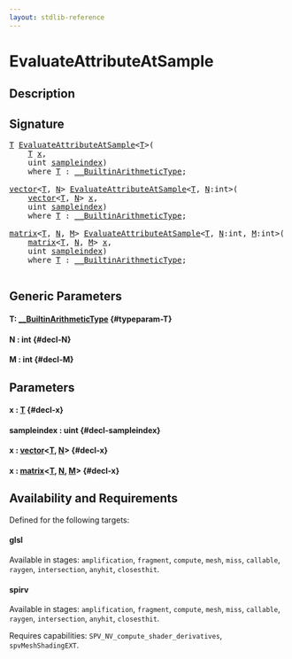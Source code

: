 ```yaml
---
layout: stdlib-reference
---
```


# EvaluateAttributeAtSample

## Description





## Signature 

<pre>
<a href="/stdlib-reference/global-decls/EvaluateAttributeAtSample#typeparam-T" class="code_type">T</a> <a href="/stdlib-reference/global-decls/EvaluateAttributeAtSample">EvaluateAttributeAtSample</a>&lt;<a href="/stdlib-reference/global-decls/EvaluateAttributeAtSample#typeparam-T" class="code_type">T</a>&gt;(
    <a href="/stdlib-reference/global-decls/EvaluateAttributeAtSample#typeparam-T" class="code_type">T</a> <a href="/stdlib-reference/global-decls/EvaluateAttributeAtSample#decl-x" class="code_param">x</a>,
    <span class="code_keyword">uint</span> <a href="/stdlib-reference/global-decls/EvaluateAttributeAtSample#decl-sampleindex" class="code_param">sampleindex</a>)
    <span class='code_keyword'>where</span> <a href="/stdlib-reference/global-decls/EvaluateAttributeAtSample#typeparam-T" class="code_type">T</a> : <a href="/stdlib-reference/interfaces/BuiltinArithmeticType/index" class="code_type">__BuiltinArithmeticType</a>;

<a href="/stdlib-reference/types/vector/index" class="code_type">vector</a>&lt;<a href="/stdlib-reference/global-decls/EvaluateAttributeAtSample#typeparam-T" class="code_type">T</a>, <a href="/stdlib-reference/global-decls/EvaluateAttributeAtSample#decl-N" class="code_var">N</a>&gt; <a href="/stdlib-reference/global-decls/EvaluateAttributeAtSample">EvaluateAttributeAtSample</a>&lt;<a href="/stdlib-reference/global-decls/EvaluateAttributeAtSample#typeparam-T" class="code_type">T</a>, <a href="/stdlib-reference/global-decls/EvaluateAttributeAtSample#decl-N" class="code_var">N</a>:<span class="code_keyword">int</span>&gt;(
    <a href="/stdlib-reference/types/vector/index" class="code_type">vector</a>&lt;<a href="/stdlib-reference/global-decls/EvaluateAttributeAtSample#typeparam-T" class="code_type">T</a>, <a href="/stdlib-reference/global-decls/EvaluateAttributeAtSample#decl-N" class="code_var">N</a>&gt; <a href="/stdlib-reference/global-decls/EvaluateAttributeAtSample#decl-x" class="code_param">x</a>,
    <span class="code_keyword">uint</span> <a href="/stdlib-reference/global-decls/EvaluateAttributeAtSample#decl-sampleindex" class="code_param">sampleindex</a>)
    <span class='code_keyword'>where</span> <a href="/stdlib-reference/global-decls/EvaluateAttributeAtSample#typeparam-T" class="code_type">T</a> : <a href="/stdlib-reference/interfaces/BuiltinArithmeticType/index" class="code_type">__BuiltinArithmeticType</a>;

<a href="/stdlib-reference/types/matrix/index" class="code_type">matrix</a>&lt;<a href="/stdlib-reference/global-decls/EvaluateAttributeAtSample#typeparam-T" class="code_type">T</a>, <a href="/stdlib-reference/global-decls/EvaluateAttributeAtSample#decl-N" class="code_var">N</a>, <a href="/stdlib-reference/global-decls/EvaluateAttributeAtSample#decl-M" class="code_var">M</a>&gt; <a href="/stdlib-reference/global-decls/EvaluateAttributeAtSample">EvaluateAttributeAtSample</a>&lt;<a href="/stdlib-reference/global-decls/EvaluateAttributeAtSample#typeparam-T" class="code_type">T</a>, <a href="/stdlib-reference/global-decls/EvaluateAttributeAtSample#decl-N" class="code_var">N</a>:<span class="code_keyword">int</span>, <a href="/stdlib-reference/global-decls/EvaluateAttributeAtSample#decl-M" class="code_var">M</a>:<span class="code_keyword">int</span>&gt;(
    <a href="/stdlib-reference/types/matrix/index" class="code_type">matrix</a>&lt;<a href="/stdlib-reference/global-decls/EvaluateAttributeAtSample#typeparam-T" class="code_type">T</a>, <a href="/stdlib-reference/global-decls/EvaluateAttributeAtSample#decl-N" class="code_var">N</a>, <a href="/stdlib-reference/global-decls/EvaluateAttributeAtSample#decl-M" class="code_var">M</a>&gt; <a href="/stdlib-reference/global-decls/EvaluateAttributeAtSample#decl-x" class="code_param">x</a>,
    <span class="code_keyword">uint</span> <a href="/stdlib-reference/global-decls/EvaluateAttributeAtSample#decl-sampleindex" class="code_param">sampleindex</a>)
    <span class='code_keyword'>where</span> <a href="/stdlib-reference/global-decls/EvaluateAttributeAtSample#typeparam-T" class="code_type">T</a> : <a href="/stdlib-reference/interfaces/BuiltinArithmeticType/index" class="code_type">__BuiltinArithmeticType</a>;

</pre>

## Generic Parameters

#### T: [\_\_BuiltinArithmeticType](/stdlib-reference/interfaces/BuiltinArithmeticType/index) {#typeparam-T}
#### N  : int {#decl-N}
#### M  : int {#decl-M}

## Parameters

#### x  : [T](/stdlib-reference/global-decls/EvaluateAttributeAtSample#typeparam-T) {#decl-x}
#### sampleindex  : uint {#decl-sampleindex}
#### x  : [vector](/stdlib-reference/types/vector/index)\<[T](/stdlib-reference/types/vector/index#typeparam-T), [N](/stdlib-reference/types/vector/index#decl-N)\> {#decl-x}
#### x  : [matrix](/stdlib-reference/types/matrix/index)\<[T](/stdlib-reference/types/matrix/T), [N](/stdlib-reference/types/matrix/index#decl-N), [M](/stdlib-reference/types/matrix/index#decl-M)\> {#decl-x}

## Availability and Requirements

Defined for the following targets:

#### glsl
Available in stages: `amplification`, `fragment`, `compute`, `mesh`, `miss`, `callable`, `raygen`, `intersection`, `anyhit`, `closesthit`.

#### spirv
Available in stages: `amplification`, `fragment`, `compute`, `mesh`, `miss`, `callable`, `raygen`, `intersection`, `anyhit`, `closesthit`.

Requires capabilities: `SPV_NV_compute_shader_derivatives`, `spvMeshShadingEXT`.


